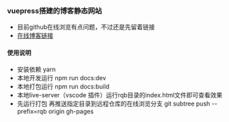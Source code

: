 ### vuepress搭建的博客静态网站
- 目前github在线浏览有点问题，不过还是先留着链接
- [在线博客链接](https://chenzhenjin.github.io/rqb/)
#### 使用说明
- 安装依赖 yarn 
- 本地开发运行 npm run docs:dev
- 本地打包运行 npm run docs:build
- 本地live-server（vscode 插件）运行rqb目录的index.html文件即可查看效果
- 先运行打包 再推送指定目录到远程仓库的在线浏览分支 git subtree push --prefix=rqb origin gh-pages